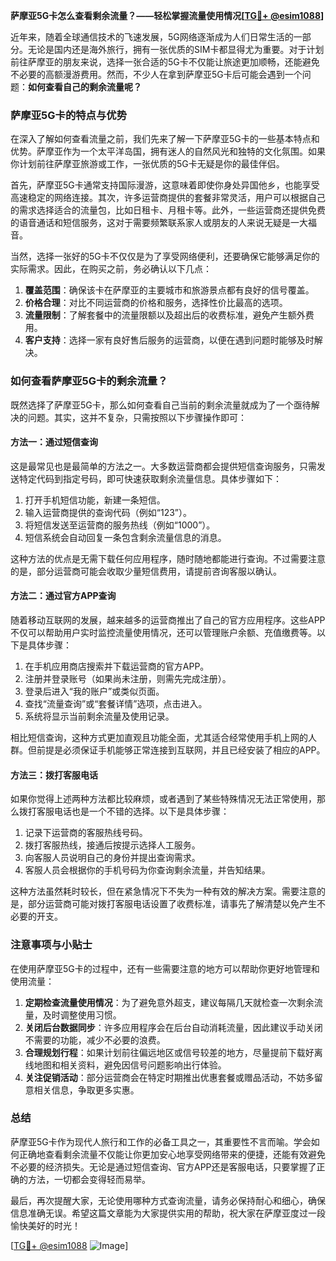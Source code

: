 **萨摩亚5G卡怎么查看剩余流量？——轻松掌握流量使用情况[[TG💪+ @esim1088](https://t.me/s/esim1088)]**

近年来，随着全球通信技术的飞速发展，5G网络逐渐成为人们日常生活的一部分。无论是国内还是海外旅行，拥有一张优质的SIM卡都显得尤为重要。对于计划前往萨摩亚的朋友来说，选择一张合适的5G卡不仅能让旅途更加顺畅，还能避免不必要的高额漫游费用。然而，不少人在拿到萨摩亚5G卡后可能会遇到一个问题：**如何查看自己的剩余流量呢？**

### 萨摩亚5G卡的特点与优势

在深入了解如何查看流量之前，我们先来了解一下萨摩亚5G卡的一些基本特点和优势。萨摩亚作为一个太平洋岛国，拥有迷人的自然风光和独特的文化氛围。如果你计划前往萨摩亚旅游或工作，一张优质的5G卡无疑是你的最佳伴侣。

首先，萨摩亚5G卡通常支持国际漫游，这意味着即使你身处异国他乡，也能享受高速稳定的网络连接。其次，许多运营商提供的套餐非常灵活，用户可以根据自己的需求选择适合的流量包，比如日租卡、月租卡等。此外，一些运营商还提供免费的语音通话和短信服务，这对于需要频繁联系家人或朋友的人来说无疑是一大福音。

当然，选择一张好的5G卡不仅仅是为了享受网络便利，还要确保它能够满足你的实际需求。因此，在购买之前，务必确认以下几点：

1. **覆盖范围**：确保该卡在萨摩亚的主要城市和旅游景点都有良好的信号覆盖。
2. **价格合理**：对比不同运营商的价格和服务，选择性价比最高的选项。
3. **流量限制**：了解套餐中的流量限额以及超出后的收费标准，避免产生额外费用。
4. **客户支持**：选择一家有良好售后服务的运营商，以便在遇到问题时能够及时解决。

### 如何查看萨摩亚5G卡的剩余流量？

既然选择了萨摩亚5G卡，那么如何查看自己当前的剩余流量就成为了一个亟待解决的问题。其实，这并不复杂，只需按照以下步骤操作即可：

#### 方法一：通过短信查询

这是最常见也是最简单的方法之一。大多数运营商都会提供短信查询服务，只需发送特定代码到指定号码，即可快速获取剩余流量信息。具体步骤如下：

1. 打开手机短信功能，新建一条短信。
2. 输入运营商提供的查询代码（例如“123”）。
3. 将短信发送至运营商的服务热线（例如“1000”）。
4. 短信系统会自动回复一条包含剩余流量信息的消息。

这种方法的优点是无需下载任何应用程序，随时随地都能进行查询。不过需要注意的是，部分运营商可能会收取少量短信费用，请提前咨询客服以确认。

#### 方法二：通过官方APP查询

随着移动互联网的发展，越来越多的运营商推出了自己的官方应用程序。这些APP不仅可以帮助用户实时监控流量使用情况，还可以管理账户余额、充值缴费等。以下是具体步骤：

1. 在手机应用商店搜索并下载运营商的官方APP。
2. 注册并登录账号（如果尚未注册，则需先完成注册）。
3. 登录后进入“我的账户”或类似页面。
4. 查找“流量查询”或“套餐详情”选项，点击进入。
5. 系统将显示当前剩余流量及使用记录。

相比短信查询，这种方式更加直观且功能全面，尤其适合经常使用手机上网的人群。但前提是必须保证手机能够正常连接到互联网，并且已经安装了相应的APP。

#### 方法三：拨打客服电话

如果你觉得上述两种方法都比较麻烦，或者遇到了某些特殊情况无法正常使用，那么拨打客服电话也是一个不错的选择。以下是具体步骤：

1. 记录下运营商的客服热线号码。
2. 拨打客服热线，接通后按提示选择人工服务。
3. 向客服人员说明自己的身份并提出查询需求。
4. 客服人员会根据你的手机号码为你查询剩余流量，并告知结果。

这种方法虽然耗时较长，但在紧急情况下不失为一种有效的解决方案。需要注意的是，部分运营商可能对拨打客服电话设置了收费标准，请事先了解清楚以免产生不必要的开支。

### 注意事项与小贴士

在使用萨摩亚5G卡的过程中，还有一些需要注意的地方可以帮助你更好地管理和使用流量：

1. **定期检查流量使用情况**：为了避免意外超支，建议每隔几天就检查一次剩余流量，及时调整使用习惯。
2. **关闭后台数据同步**：许多应用程序会在后台自动消耗流量，因此建议手动关闭不需要的功能，减少不必要的浪费。
3. **合理规划行程**：如果计划前往偏远地区或信号较差的地方，尽量提前下载好离线地图和相关资料，避免因信号问题影响出行体验。
4. **关注促销活动**：部分运营商会在特定时期推出优惠套餐或赠品活动，不妨多留意相关信息，争取更多实惠。

### 总结

萨摩亚5G卡作为现代人旅行和工作的必备工具之一，其重要性不言而喻。学会如何正确地查看剩余流量不仅能让你更加安心地享受网络带来的便捷，还能有效避免不必要的经济损失。无论是通过短信查询、官方APP还是客服电话，只要掌握了正确的方法，一切都会变得轻而易举。

最后，再次提醒大家，无论使用哪种方式查询流量，请务必保持耐心和细心，确保信息准确无误。希望这篇文章能为大家提供实用的帮助，祝大家在萨摩亚度过一段愉快美好的时光！

[[TG💪+ @esim1088](https://t.me/s/esim1088) ![Image](https://i.postimg.cc/4NQfJmqS/Snipaste-2025-05-13-00-14-12.png)]
